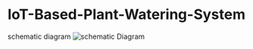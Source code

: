 # IoT-Based-Plant-Watering-System

schematic diagram
![schematic Diagram](https://github.com/user-attachments/assets/199f73f3-68d4-4ab7-ac2e-627b0ebde0db)
